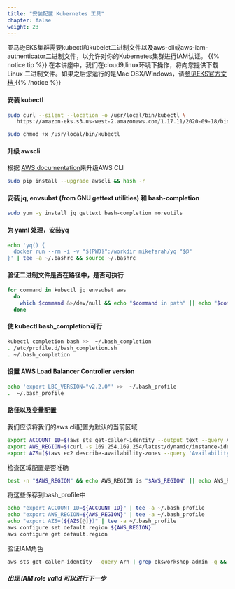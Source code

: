 ```yaml
---
title: "安装配置 Kubernetes 工具"
chapter: false
weight: 23
---
```


亚马逊EKS集群需要kubectl和kubelet二进制文件以及aws-cli或aws-iam-authenticator二进制文件，以允许对你的Kubernetes集群进行IAM认证。
{{% notice tip %}}
在本讲座中，我们在cloud9,linux环境下操作，将向您提供下载Linux
二进制文件。如果之后您运行的是Mac OSX/Windows，请[参见EKS官方文档
](https://docs.aws.amazon.com/eks/latest/userguide/getting-started.html)
{{% /notice %}}

#### 安装 kubectl

```bash
sudo curl --silent --location -o /usr/local/bin/kubectl \
   https://amazon-eks.s3.us-west-2.amazonaws.com/1.17.11/2020-09-18/bin/linux/amd64/kubectl

sudo chmod +x /usr/local/bin/kubectl
```

#### 升级 awscli

根据 [AWS documentation](https://docs.aws.amazon.com/cli/latest/userguide/install-linux.html)来升级AWS CLI

```bash
sudo pip install --upgrade awscli && hash -r
```

#### 安装 jq, envsubst (from GNU gettext utilities) 和 bash-completion

```bash
sudo yum -y install jq gettext bash-completion moreutils
```

#### 为 yaml 处理，安装yq

```bash
echo 'yq() {
  docker run --rm -i -v "${PWD}":/workdir mikefarah/yq "$@"
}' | tee -a ~/.bashrc && source ~/.bashrc
```

#### 验证二进制文件是否在路径中，是否可执行

```bash
for command in kubectl jq envsubst aws
  do
    which $command &>/dev/null && echo "$command in path" || echo "$command NOT FOUND"
  done
```

#### 使 kubectl bash_completion可行

```bash
kubectl completion bash >>  ~/.bash_completion
. /etc/profile.d/bash_completion.sh
. ~/.bash_completion
```

#### 设置 AWS Load Balancer Controller version

```bash
echo 'export LBC_VERSION="v2.2.0"' >>  ~/.bash_profile
.  ~/.bash_profile
```
#### 路径以及变量配置
我们应该将我们的aws cli配置为默认的当前区域
```bash
export ACCOUNT_ID=$(aws sts get-caller-identity --output text --query Account)
export AWS_REGION=$(curl -s 169.254.169.254/latest/dynamic/instance-identity/document | jq -r '.region')
export AZS=($(aws ec2 describe-availability-zones --query 'AvailabilityZones[].ZoneName' --output text --region $AWS_REGION))
```
检查区域配置是否准确
```bash
test -n "$AWS_REGION" && echo AWS_REGION is "$AWS_REGION" || echo AWS_REGION is not set
```
将这些保存到bash_profile中
```bash
echo "export ACCOUNT_ID=${ACCOUNT_ID}" | tee -a ~/.bash_profile
echo "export AWS_REGION=${AWS_REGION}" | tee -a ~/.bash_profile
echo "export AZS=(${AZS[@]})" | tee -a ~/.bash_profile
aws configure set default.region ${AWS_REGION}
aws configure get default.region
```
验证IAM角色
```bash
aws sts get-caller-identity --query Arn | grep eksworkshop-admin -q && echo "IAM role valid" || echo "IAM role NOT valid"
```
##### 出现 IAM role valid 可以进行下一步